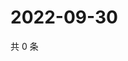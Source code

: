 # 2022-09-30

共 0 条

<!-- BEGIN WEIBO -->
<!-- 最后更新时间 Fri Sep 30 2022 01:35:25 GMT+0800 (China Standard Time) -->

<!-- END WEIBO -->
